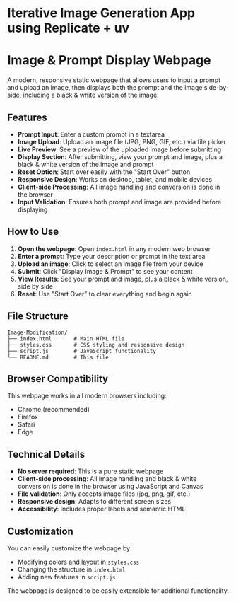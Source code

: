 # Iterative Image Generation App using Replicate + uv

# Image & Prompt Display Webpage

A modern, responsive static webpage that allows users to input a prompt and upload an image, then displays both the prompt and the image side-by-side, including a black & white version of the image.

## Features

- **Prompt Input**: Enter a custom prompt in a textarea
- **Image Upload**: Upload an image file (JPG, PNG, GIF, etc.) via file picker
- **Live Preview**: See a preview of the uploaded image before submitting
- **Display Section**: After submitting, view your prompt and image, plus a black & white version of the image and prompt
- **Reset Option**: Start over easily with the "Start Over" button
- **Responsive Design**: Works on desktop, tablet, and mobile devices
- **Client-side Processing**: All image handling and conversion is done in the browser
- **Input Validation**: Ensures both prompt and image are provided before displaying

## How to Use

1. **Open the webpage**: Open `index.html` in any modern web browser
2. **Enter a prompt**: Type your description or prompt in the text area
3. **Upload an image**: Click to select an image file from your device
4. **Submit**: Click "Display Image & Prompt" to see your content
5. **View Results**: See your prompt and image, plus a black & white version, side by side
6. **Reset**: Use "Start Over" to clear everything and begin again

## File Structure

```
Image-Modification/
├── index.html       # Main HTML file
├── styles.css       # CSS styling and responsive design
├── script.js        # JavaScript functionality
└── README.md        # This file
```

## Browser Compatibility

This webpage works in all modern browsers including:
- Chrome (recommended)
- Firefox
- Safari
- Edge

## Technical Details

- **No server required**: This is a pure static webpage
- **Client-side processing**: All image handling and black & white conversion is done in the browser using JavaScript and Canvas
- **File validation**: Only accepts image files (jpg, png, gif, etc.)
- **Responsive design**: Adapts to different screen sizes
- **Accessibility**: Includes proper labels and semantic HTML

## Customization

You can easily customize the webpage by:
- Modifying colors and layout in `styles.css`
- Changing the structure in `index.html`
- Adding new features in `script.js`

The webpage is designed to be easily extensible for additional functionality.

